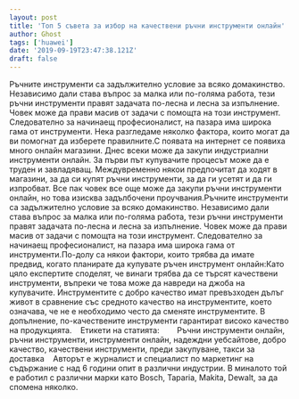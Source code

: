 ```yaml
---
layout: post
title: 'Топ 5 съвета за избор на качествени ръчни инструменти онлайн'
author: Ghost
tags: ['huawei']
date: '2019-09-19T23:47:38.121Z'
draft: false
---
```


Ръчните инструменти са задължително условие за всяко домакинство. Независимо дали става въпрос за малка или по-голяма работа, тези ръчни инструменти правят задачата по-лесна и лесна за изпълнение. Човек може да прави масив от задачи с помощта на този инструмент. Следователно за начинаещ професионалист, на пазара има широка гама от инструменти. Нека разгледаме няколко фактора, които могат да ви помогнат да изберете правилните.С появата на интернет се появиха много онлайн магазини. Днес всеки може да закупи индустриални инструменти онлайн. За първи път купувачите процесът може да е труден и завладяващ. Междувременно някои предпочитат да ходят в магазини, за да си купят ръчни инструменти, за да ги усетят и да ги изпробват. Все пак човек все още може да закупи ръчни инструменти онлайн, но това изисква задълбочени проучвания.Ръчните инструменти са задължително условие за всяко домакинство. Независимо дали става въпрос за малка или по-голяма работа, тези ръчни инструменти правят задачата по-лесна и лесна за изпълнение. Човек може да прави масив от задачи с помощта на този инструмент. Следователно за начинаещ професионалист, на пазара има широка гама от инструменти.По-долу са някои фактори, които трябва да имате предвид, когато планирате да купувате ръчен инструмент онлайн:Като цяло експертите споделят, че винаги трябва да се търсят качествени инструменти, въпреки че това може да навреди на джоба на купувачите. Инструментите с добро качество имат превъзходен дълъг живот в сравнение със средното качество на инструментите, което означава, че не е необходимо често да сменяте инструментите. В допълнение, по-качествените инструменти гарантират високо качество на продукцията.    Етикети на статията:        Ръчни инструменти онлайн, ръчни инструменти, инструменти онлайн, надеждни уебсайтове, добро качество, качествени инструменти, преди закупуване, такси за доставка    Авторът е журналист и специалист по маркетинг на съдържание с над 6 години опит в различни индустрии. В миналото той е работил с различни марки като Bosch, Taparia, Makita, Dewalt, за да спомена няколко.
